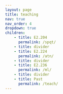 ```yaml
---
layout: page
title: teaching
nav: true
nav_order: 4
dropdown: true
children: 
    - title: E2.204
      permalink: /spqt/
    - title: divider
    - title: E2.224
      permalink: /atn/
    - title: divider
    - title: E2.236
      permalink: /ml/
    - title: divider
    - title: Past
      permalink: /teach/
---
```

